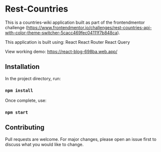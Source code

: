 # Rest-Countries

This is a countries-wiki application built as part of the frontendmentor challenge (https://www.frontendmentor.io/challenges/rest-countries-api-with-color-theme-switcher-5cacc469fec04111f7b848ca).

This application is built using:
React
React Router
React Query

View working demo:
https://react-blog-698ba.web.app/

## Installation

In the project directory, run:
### `npm install`

Once complete, use:
### `npm start`

## Contributing
Pull requests are welcome. For major changes, please open an issue first to discuss what you would like to change.
